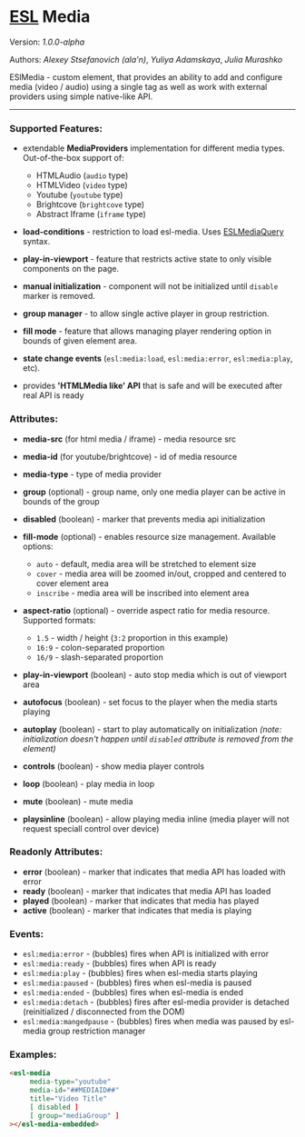 # [ESL](../../../README.md) Media

Version: *1.0.0-alpha*

Authors: *Alexey Stsefanovich (ala'n)*, *Yuliya Adamskaya*, *Julia Murashko*

ESlMedia - custom element, that provides an ability to add and configure media (video / audio)
using a single tag as well as work with external providers using simple native-like API.

---

### Supported Features:
 
 - extendable **MediaProviders** implementation for different media types. Out-of-the-box support of:
   - HTMLAudio (`audio` type)
   - HTMLVideo (`video` type)
   - Youtube (`youtube` type)
   - Brightcove (`brightcove` type)
   - Abstract Iframe (`iframe` type)
 
 - **load-conditions** - restriction to load esl-media. Uses [ESLMediaQuery](../esl-media-query/README.md) syntax.
 
 - **play-in-viewport** - feature that restricts active state to only visible components on the page.
 
 - **manual initialization** - component will not be initialized until `disable` marker is removed.
 
 - **group manager** - to allow single active player in group restriction.
 
 - **fill mode** - feature that allows managing player rendering option in bounds of given element area.
 
 - **state change events** (`esl:media:load`, `esl:media:error`, `esl:media:play`, etc).
 
 - provides **'HTMLMedia like' API** that is safe and will be executed after real API is ready

### Attributes:

 - **media-src** (for html media / iframe) - media resource src
 - **media-id** (for youtube/brightcove) - id of media resource
 - **media-type** - type of media provider
 
 - **group** (optional) - group name, only one media player can be active in bounds of the group
 
 - **disabled** (boolean) - marker that prevents media api initialization
 
 - **fill-mode** (optional) - enables resource size management. Available options:
   - `auto` - default, media area will be stretched to element size
   - `cover` - media area will be zoomed in/out, cropped and centered to cover element area
   - `inscribe` - media area will be inscribed into element area
 
 - **aspect-ratio** (optional) - override aspect ratio for media resource. Supported formats:
   - `1.5` - width / height (`3:2` proportion in this example)
   - `16:9` - colon-separated proportion
   - `16/9` - slash-separated proportion

 - **play-in-viewport** (boolean) - auto stop media which is out of viewport area
 
 - **autofocus** (boolean) - set focus to the player when the media starts playing
 
 - **autoplay** (boolean) - start to play automatically on initialization 
 *(note: initialization doesn't happen until `disabled` attribute is removed from the element)*
 
 - **controls** (boolean) - show media player controls
 
 - **loop** (boolean) - play media in loop
 
 - **mute** (boolean) - mute media
 
 - **playsinline** (boolean) - allow playing media inline (media player will not request speciall control over device)

### Readonly Attributes:
 
 - **error** (boolean) - marker that indicates that media API has loaded with error
 - **ready** (boolean) - marker that indicates that media API has loaded
 - **played** (boolean) - marker that indicates that media has played
 - **active** (boolean) - marker that indicates that media is playing
 
### Events: 
 - `esl:media:error` - (bubbles) fires when API is initialized with error
 - `esl:media:ready` - (bubbles) fires when API is ready
 - `esl:media:play` - (bubbles) fires when esl-media starts playing
 - `esl:media:paused` - (bubbles) fires when esl-media is paused
 - `esl:media:ended` - (bubbles) fires when esl-media is ended
 - `esl:media:detach` - (bubbles) fires after esl-media provider is detached (reinitialized / disconnected from the DOM)
 - `esl:media:mangedpause` - (bubbles) fires when media was paused by esl-media group restriction manager
 
### Examples:
```html
<esl-media
     media-type="youtube"
     media-id="##MEDIAID##"
     title="Video Title"     
     [ disabled ]    
     [ group="mediaGroup" ]
></esl-media-embedded>
```
